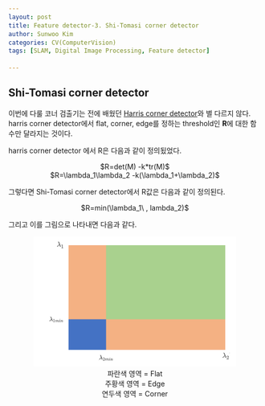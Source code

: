 ```yaml
---
layout: post
title: Feature detector-3. Shi-Tomasi corner detector
author: Sunwoo Kim
categories: CV(ComputerVision)
tags: [SLAM, Digital Image Processing, Feature detector]

---
```


## Shi-Tomasi corner detector

이번에 다룰 코너 검출기는 전에 배웠던 [Harris corner detector](https://sunshower76.github.io/cv(computervision)/2020/03/12/Feature-detector-Harris-corner-detector/)와 별 다르지 않다. harris corner detector에서 flat, corner, edge를 정하는 threshold인 **R**에 대한 함수만 달라지는 것이다.

harris corner detector 에서 R은 다음과 같이 정의됬었다.

<center>$R=det(M) -k*tr(M)$</center>

<center>$R=\lambda_1\lambda_2 -k(\lambda_1+\lambda_2)$</center>

그렇다면 Shi-Tomasi corner detector에서 R값은 다음과 같이 정의된다.

<center>$R=min(\lambda_1\ , lambda_2)$</center>

그리고 이를 그림으로 나타내면 다음과 같다.

<center><img src="/public/img/Feature detector-Shi-Tomasi corner detector/img_1.png" width="80%"></center>

<center>파란색 영역 = Flat</center>

<center>주황색 영역 = Edge</center>

<center>연두색 영역 = Corner</center>